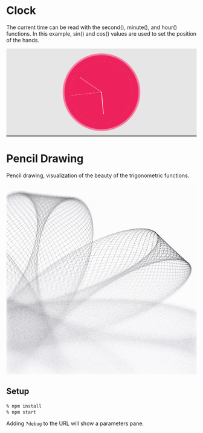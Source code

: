 # Clock
The current time can be read with the second(), minute(), and hour() functions. In this example, sin() and cos() values are used to set the position of the hands.

![](clock.png)

# Pencil Drawing
Pencil drawing, visualization of the beauty of the trigonometric functions.

![](screenshot.jpg)


## Setup
```
% npm install
% npm start
```

Adding `?debug` to the URL will show a parameters pane.

